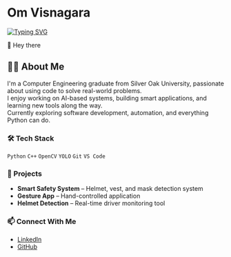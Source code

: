 # Om Visnagara

[![Typing SVG](https://readme-typing-svg.demolab.com/?lines=Python+Developer;Software+Engineering+Enthusiast;Building+Real-world+Projects;Learning+AI+step+by+step)](https://git.io/typing-svg)

👋 Hey there

## 👨‍💻 About Me

I'm a Computer Engineering graduate from Silver Oak University, passionate about using code to solve real-world problems.  
I enjoy working on AI-based systems, building smart applications, and learning new tools along the way.  
Currently exploring software development, automation, and everything Python can do.

### 🛠 Tech Stack
`Python` `C++` `OpenCV` `YOLO` `Git` `VS Code`

### 🚀 Projects
- **Smart Safety System** – Helmet, vest, and mask detection system
- **Gesture App** – Hand-controlled application
- **Helmet Detection** – Real-time driver monitoring tool

### 📫 Connect With Me
- [LinkedIn](https://www.linkedin.com/in/omvisnagara/)
- [GitHub](https://github.com/OmVisnagara)
